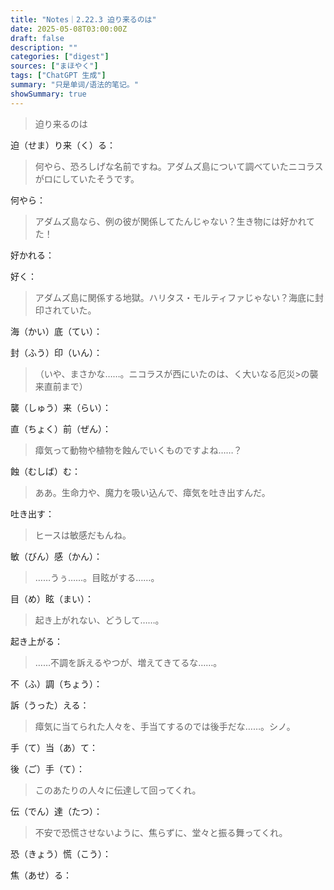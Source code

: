 ```yaml
---
title: "Notes｜2.22.3 迫り来るのは"
date: 2025-05-08T03:00:00Z
draft: false
description: ""
categories: ["digest"]
sources: ["まほやく"]
tags: ["ChatGPT 生成"]
summary: "只是单词/语法的笔记。"
showSummary: true
---
```


>迫り来るのは

迫（せま）り来（く）る：

>何やら、恐ろしげな名前ですね。アダムズ島について調べていたニコラスがロにしていたそうです。

何やら：

>アダムズ島なら、例の彼が関係してたんじゃない？生き物には好かれてた！

好かれる：

好く：

>アダムズ島に関係する地獄。ハリタス・モルティファじゃない？海底に封印されていた。

海（かい）底（てい）：

封（ふう）印（いん）：

>（いや、まさかな……。ニコラスが西にいたのは、く大いなる厄災>の襲来直前まで）

襲（しゅう）来（らい）：

直（ちょく）前（ぜん）：

>瘴気って動物や植物を蝕んでいくものですよね……？

蝕（むしば）む：

>ああ。生命力や、魔力を吸い込んで、瘴気を吐き出すんだ。

吐き出す：

>ヒースは敏感だもんね。

敏（びん）感（かん）：

>……うぅ……。目眩がする……。

目（め）眩（まい）：

>起き上がれない、どうして……。

起き上がる：

>……不調を訴えるやつが、増えてきてるな……。

不（ふ）調（ちょう）：

訴（うった）える：

>瘴気に当てられた人々を、手当てするのでは後手だな……。シノ。

手（て）当（あ）て：

後（ご）手（て）：

>このあたりの人々に伝達して回ってくれ。

伝（でん）達（たつ）：

>不安で恐慌させないように、焦らずに、堂々と振る舞ってくれ。

恐（きょう）慌（こう）：

焦（あせ）る：